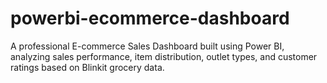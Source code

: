 # powerbi-ecommerce-dashboard
A professional E-commerce Sales Dashboard built using Power BI, analyzing sales performance, item distribution, outlet types, and customer ratings based on Blinkit grocery data.
